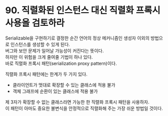 # 90. 직렬화된 인스턴스 대신 직렬화 프록시 사용을 검토하라

Serializable을 구현하기로 결정한 순간 언어의 정상 메커니즘인 생성자 이외의 방법으로 인스턴스를 생성할 수 있게 된다.  
버그와 보안 문제가 일어날 가능성이 커진다는 뜻이다.  
하지만 이 위험을 크게 줄여줄 기법이 하나 있다.  
바로 직렬화 프록시 패턴(serialization proxy pattern)이다.

직렬화 프록시 패턴에는 한계가 두 가지 있다.

- 클라이언트가 멋대로 확장할 수 있는 클래스에 적용 불가
- 객체 그래프에 순환이 있는 클래스에 적용 불가

제 3자가 확장할 수 없는 클래스라면 가능한 한 직렬화 프록시 패턴을 사용하자.  
이 패턴이 아마도 중요한 불변식을 안정적으로 직렬화해 주는 가장 쉬운 방법일 것이다.